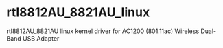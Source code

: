 rtl8812AU_8821AU_linux
======================

rtl8812AU_8821AU linux kernel driver for AC1200 (801.11ac) Wireless Dual-Band USB Adapter
